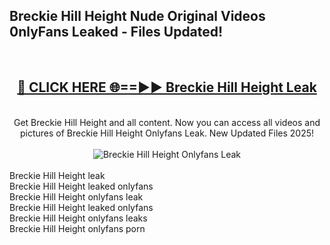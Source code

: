 <h2>Breckie Hill Height Nude Original Videos 0nlyFans Leaked - Files Updated! </h2>
<br>
<div align="center">
<h2><a href="https://213.232.235.80/live/video.php?q=breckie-hill-height" rel="nofollow">🔴 CLICK HERE 🌐==►► Breckie Hill Height Leak</a></h2>
<br>
Get Breckie Hill Height and all content. Now you can access all videos and pictures of Breckie Hill Height Onlyfans Leak. New Updated Files 2025!
<br>
<br>
<a href="https://213.232.235.80/live/video.php?q=breckie-hill-height" rel="nofollow" data-target="animated-image.originalLink"><img src="https://i.imgur.com/1EjSzPs.png" alt="Breckie Hill Height Onlyfans Leak" style="max-width: 100%; display: inline-block;" data-target="animated-image.originalImage"></a>
</div>
<br>
Breckie Hill Height leak<br>
Breckie Hill Height leaked onlyfans<br>
Breckie Hill Height onlyfans leak<br>
Breckie Hill Height leaked onlyfans<br>
Breckie Hill Height onlyfans leaks<br>
Breckie Hill Height onlyfans porn
